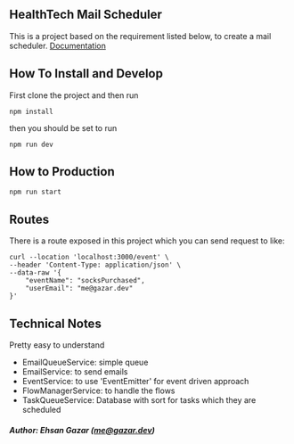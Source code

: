 ## HealthTech Mail Scheduler

This is a project based on the requirement listed below, to create a mail scheduler.
[Documentation](https://healthtech1.notion.site/Healthtech-1-Engineer-Take-Home-Test-7a0cf51aa622466eb851763ebc4bf2e6)

## How To Install and Develop

First clone the project and then run

```
npm install
```

then you should be set to run

```
npm run dev
```

## How to Production

```
npm run start
```

## Routes

There is a route exposed in this project which you can send request to like:

```
curl --location 'localhost:3000/event' \
--header 'Content-Type: application/json' \
--data-raw '{
    "eventName": "socksPurchased",
    "userEmail": "me@gazar.dev"
}'
```

## Technical Notes

Pretty easy to understand

- EmailQueueService: simple queue
- EmailService: to send emails
- EventService: to use 'EventEmitter' for event driven approach
- FlowManagerService: to handle the flows
- TaskQueueService: Database with sort for tasks which they are scheduled

##### Author: Ehsan Gazar (me@gazar.dev)
